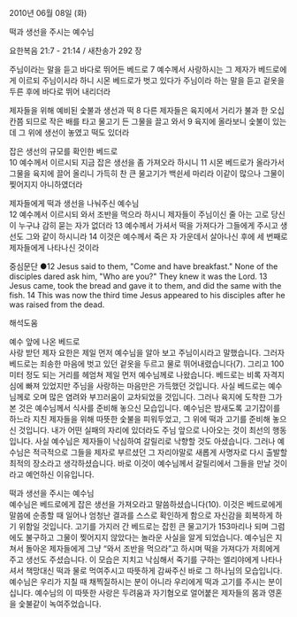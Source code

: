 2010년 06월 08일 (화)

떡과 생선을 주시는 예수님



요한복음 21:7 - 21:14 / 새찬송가 292 장


주님이라는 말을 듣고 바다로 뛰어든 베드로 
7 예수께서 사랑하시는 그 제자가 베드로에게 이르되 주님이시라 하니 시몬 베드로가 벗고 있다가 주님이라 하는 말을 듣고 겉옷을 두른 후에 바다로 뛰어 내리더라  

제자들을 위해 예비된 숯불과 생선과 떡 
8 다른 제자들은 육지에서 거리가 불과 한 오십 칸쯤 되므로 작은 배를 타고 물고기 든 그물을 끌고 와서 9 육지에 올라보니 숯불이 있는데 그 위에 생선이 놓였고 떡도 있더라  

잡은 생선의 규모를 확인한 베드로  
10 예수께서 이르시되 지금 잡은 생선을 좀 가져오라 하시니 11 시몬 베드로가 올라가서 그물을 육지에 끌어 올리니 가득히 찬 큰 물고기가 백쉰세 마리라 이같이 많으나 그물이 찢어지지 아니하였더라  

제자들에게 떡과 생선을 나눠주신 예수님  
12 예수께서 이르시되 와서 조반을 먹으라 하시니 제자들이 주님이신 줄 아는 고로 당신이 누구냐 감히 묻는 자가 없더라 13 예수께서 가셔서 떡을 가져다가 그들에게 주시고 생선도 그와 같이 하시니라 14 이것은 예수께서 죽은 자 가운데서 살아나신 후에 세 번째로 제자들에게 나타나신 것이라   


중심문단 ●12 Jesus said to them, "Come and have breakfast." None of the disciples dared ask him, "Who are you?" They knew it was the Lord. 13 Jesus came, took the bread and gave it to them, and did the same with the fish. 14 This was now the third time Jesus appeared to his disciples after he was raised from the dead.

해석도움





예수 앞에 나온 베드로   
사랑 받던 제자 요한은 제일 먼저 예수님을 알아 보고 주님이시라고 말했습니다. 그러자 베드로는 죄송한 마음에 벗고 있던 겉옷을 두르고 물로 뛰어내렸습니다(7). 그리고 100미터 정도 되는 거리를 헤엄쳐 제일 먼저 예수님께로 나왔습니다. 베드로는 비록 자격지심에 빠져 있었지만 주님을 사랑하는 마음만은 가득했던 것입니다. 사실 베드로는 예수님께로 오며 많은 염려와 부끄러움이 교차되었을 것입니다. 그러나 육지에 도착한 그가 본 것은 예수님께서 식사를 준비해 놓으신 모습입니다. 예수님은 밤새도록 고기잡이를 하느라 지친 제자들을 위해 따뜻한 숯불을 피워두었고, 그 위에  떡과 고기를 준비해 놓으신 것입니다. 내가 어떤 실패의 자리에 있더라도 주님 앞으로 나아오는 것이 최선의 행동입니다. 사실 예수님은 제자들이 낙심하여 갈릴리로 낙향할 것도 아셨습니다. 그러나 예수님은 적극적으로 그들을 제자로 부르셨던 그 자리야말로 새롭게 사명자로 다시 출발할 최적의 장소라고 생각하셨습니다. 바로 이것이 예수님께서 갈릴리에서 그들을 만날 것이라고 예언하신 이유입니다.     

떡과 생선을 주시는 예수님   
예수님은 베드로에게 잡은 생선을 가져오라고 말씀하셨습니다(10). 이것은 베드로에게 말씀에 순종할 때 일어나 엄청난 결과를 스스로 확인하게 함으로 자신감을 회복하게 하기 위함일 것입니다. 고기를 가지러 간 베드로는 잡힌 큰 물고기가 153마리나 되며 그럼에도 불구하고 그물이 찢어지지 않았다는 놀라운 사실을 알게 되었습니다. 예수님은 지쳐서 돌아온 제자들에게 그냥 “와서 조반을 먹으라”고 하시며 떡을 가져다가 저희에게 주고 생선도 주셨습니다. 이 모습은 지치고 낙심해서 죽기를 구하는 엘리야에게 나타나셔서 책망대신 떡과 물로 먹여주시고 따뜻하게 감싸주신 바로 그 하나님의 모습입니다. 예수님은 우리가 지칠 때 채찍질하시는 분이 아니라 우리에게 떡과 고기를 주시는 분이십니다. 예수님의 이 따뜻한 사랑은 두려움과 자기혐오로 얼어붙은 제자들의 몸과 영혼을 숯불같이 녹여주었습니다.